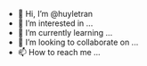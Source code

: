 - 👋 Hi, I’m @huyletran
- 👀 I’m interested in ...
- 🌱 I’m currently learning ...
- 💞️ I’m looking to collaborate on ...
- 📫 How to reach me ...

<!---
huyletran/huyletran is a ✨ special ✨ repository because its `README.md` (this file) appears on your GitHub profile.
You can click the Preview link to take a look at your changes.
--->
